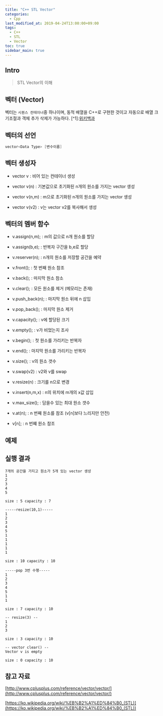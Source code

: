 ```yaml
---
title: "C++ STL Vector"
categories: 
  - Cpp
last_modified_at: 2019-04-24T13:00:00+09:00
tags: 
  - C++
  - STL
  - Vector
toc: true
sidebar_main: true
---
```


## Intro

> STL Vector의 이해


## 벡터 (Vector)

벡터는 `시퀀스 컨테이너`중 하나이며, 동적 배열을 C++로 구현한 것이고 자동으로 배열 크기조절과 객체 추가 삭제가 가능하다. [^1]:[위키백과](https://ko.wikipedia.org/wiki/%EB%B2%A1%ED%84%B0_(STL)) 

## 벡터의 선언

```cpp
vector<Data Type> [변수이름]
```

## 벡터 생성자

* vector<T> v : 비어 있는 컨테이너 생성
    
* vector<T> v(n) : 기본값으로 초기화된 n개의 원소를 가지는 vector 생성
    
* vector<T> v(n,m) : m으로 초기화된 n개의 원소를 가지는 vector 생성

* vector<T> v(v2) : v는 vector v2를 복사해서 생성
    


## 벡터의 멤버 함수

* v.assign(n,m); : m의 값으로 n개 원소를 할당

* v.assign(b,e); : 반복자 구간을 b,e로 할당

* v.reserver(n); : n개의 원소를 저장할 공간을 예약

* v.front(); : 첫 번째 원소 참조

* v.back(); : 마지막 원소 참소

* v.clear(); : 모든 원소를 제거 (메모리는 존재)

* v.push_back(n); : 마지막 원소 뒤에 n 삽입

* v.pop_back(); : 마지막 원소 제거

* v.capacity(); : v에 할당된 크기

* v.empty(); : v가 비었는지 조사

* v.begin(); : 첫 원소를 가리키는 반복자

* v.end(); : 마지막 원소를 가리키는 반복자

* v.size(); : v의 원소 갯수

* v.swap(v2) : v2와 v를 swap

* v.resize(n) : 크기를 n으로 변경

* v.insert(n,m,x) : n의 위치에 m개의 x값 삽입

* v.max_size(); : 담을수 있는 최대 원소 갯수

* v.at(n); : n 번째 원소를 참조 (v[n]보다 느리지만 안전)

* v[n]; : n 번쨰 원소 참조

## 예제

<script src="https://gist.github.com/lesslate/a5f9bc6aafe314e2c0aded446e9c9bd8.js"></script>

## 실행 결과

```
7개의 공간을 가지고 원소가 5개 있는 vector 생성
1
2
3
4
5

size : 5 capacity : 7

-----resize(10,1)-----
1
2
3
4
5
1
1
1
1
1

size : 10 capacity : 10

-----pop 3번 수행-----
1
2
3
4
5
1
1

size : 7 capacity : 10

-- resize(3) --
1
2
3

size : 3 capacity : 10

-- vector clear() --
Vector v is empty

size : 0 capacity : 10

```


## 참고 자료

[http://www.cplusplus.com/reference/vector/vector/](http://www.cplusplus.com/reference/vector/vector/)

[https://ko.wikipedia.org/wiki/%EB%B2%A1%ED%84%B0_(STL)](https://ko.wikipedia.org/wiki/%EB%B2%A1%ED%84%B0_(STL))